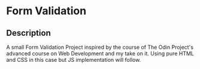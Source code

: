 # Form Validation

## Description
A small Form Validation Project inspired by the course of The Odin Project's advanced course on Web Development and my take on it.
Using pure HTML and CSS in this case but JS implementation will follow.
